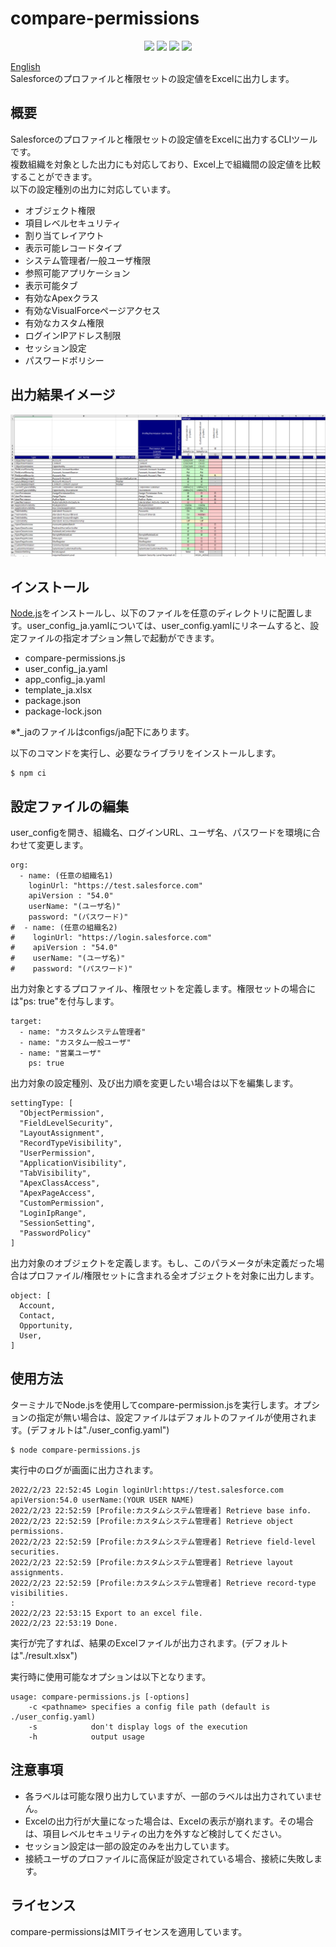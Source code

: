 # compare-permissions
<p align="center">
  <img src="https://img.shields.io/badge/Salesforce-00a1e0.svg">
  <img src="https://img.shields.io/badge/JavaScript-yellow.svg?logo=JavaScript&logoColor=white">
  <img src="https://img.shields.io/badge/NodeJS-339933.svg?logo=Node.js&logoColor=white">
  <img src="https://img.shields.io/badge/license-MIT-blue.svg">
</p>

[English](./README.md)  
Salesforceのプロファイルと権限セットの設定値をExcelに出力します。

## 概要
Salesforceのプロファイルと権限セットの設定値をExcelに出力するCLIツールです。  
複数組織を対象とした出力にも対応しており、Excel上で組織間の設定値を比較することができます。  
以下の設定種別の出力に対応しています。

* オブジェクト権限
* 項目レベルセキュリティ
* 割り当てレイアウト
* 表示可能レコードタイプ
* システム管理者/一般ユーザ権限
* 参照可能アプリケーション
* 表示可能タブ
* 有効なApexクラス
* 有効なVisualForceページアクセス
* 有効なカスタム権限
* ログインIPアドレス制限
* セッション設定
* パスワードポリシー

## 出力結果イメージ
[<img src="./images/sample.png" width="600">](./images/sample.png)

## インストール
[Node.js](https://nodejs.org/)をインストールし、以下のファイルを任意のディレクトリに配置します。user_config_ja.yamlについては、user_config.yamlにリネームすると、設定ファイルの指定オプション無しで起動ができます。

* compare-permissions.js
* user_config_ja.yaml
* app_config_ja.yaml
* template_ja.xlsx
* package.json
* package-lock.json

※*_jaのファイルはconfigs/ja配下にあります。

以下のコマンドを実行し、必要なライブラリをインストールします。
```
$ npm ci
```

## 設定ファイルの編集
user_configを開き、組織名、ログインURL、ユーザ名、パスワードを環境に合わせて変更します。
```
org:
  - name: (任意の組織名1)
    loginUrl: "https://test.salesforce.com"
    apiVersion : "54.0"
    userName: "(ユーザ名)"
    password: "(パスワード)"
#  - name: (任意の組織名2)
#    loginUrl: "https://login.salesforce.com"
#    apiVersion : "54.0"
#    userName: "(ユーザ名)"
#    password: "(パスワード)"
```

出力対象とするプロファイル、権限セットを定義します。権限セットの場合には"ps: true"を付与します。
```
target:
  - name: "カスタムシステム管理者"
  - name: "カスタム一般ユーザ"
  - name: "営業ユーザ"
    ps: true
```

出力対象の設定種別、及び出力順を変更したい場合は以下を編集します。
```
settingType: [
  "ObjectPermission",
  "FieldLevelSecurity",
  "LayoutAssignment",
  "RecordTypeVisibility",
  "UserPermission",
  "ApplicationVisibility",
  "TabVisibility",
  "ApexClassAccess",
  "ApexPageAccess",
  "CustomPermission",
  "LoginIpRange",
  "SessionSetting",
  "PasswordPolicy"
]
```

出力対象のオブジェクトを定義します。もし、このパラメータが未定義だった場合はプロファイル/権限セットに含まれる全オブジェクトを対象に出力します。
```
object: [
  Account, 
  Contact, 
  Opportunity, 
  User, 
]

```

## 使用方法
ターミナルでNode.jsを使用してcompare-permission.jsを実行します。オプションの指定が無い場合は、設定ファイルはデフォルトのファイルが使用されます。(デフォルトは"./user_config.yaml")
```
$ node compare-permissions.js
```
実行中のログが画面に出力されます。
```
2022/2/23 22:52:45 Login loginUrl:https://test.salesforce.com apiVersion:54.0 userName:(YOUR USER NAME)
2022/2/23 22:52:59 [Profile:カスタムシステム管理者] Retrieve base info.
2022/2/23 22:52:59 [Profile:カスタムシステム管理者] Retrieve object permissions.
2022/2/23 22:52:59 [Profile:カスタムシステム管理者] Retrieve field-level securities.
2022/2/23 22:52:59 [Profile:カスタムシステム管理者] Retrieve layout assignments.
2022/2/23 22:52:59 [Profile:カスタムシステム管理者] Retrieve record-type visibilities.
:
2022/2/23 22:53:15 Export to an excel file.
2022/2/23 22:53:19 Done.
```
実行が完了すれば、結果のExcelファイルが出力されます。(デフォルトは"./result.xlsx")

実行時に使用可能なオプションは以下となります。
```
usage: compare-permissions.js [-options]
    -c <pathname> specifies a config file path (default is ./user_config.yaml)
    -s            don't display logs of the execution
    -h            output usage
````

## 注意事項
* 各ラベルは可能な限り出力していますが、一部のラベルは出力されていません。
* Excelの出力行が大量になった場合は、Excelの表示が崩れます。その場合は、項目レベルセキュリティの出力を外すなど検討してください。
* セッション設定は一部の設定のみを出力しています。
* 接続ユーザのプロファイルに高保証が設定されている場合、接続に失敗します。

## ライセンス
compare-permissionsはMITライセンスを適用しています。

